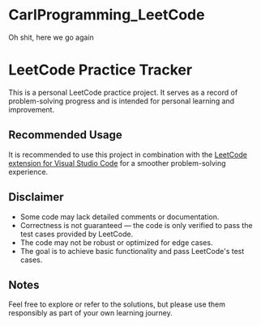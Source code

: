 # CarlProgramming_LeetCode
Oh shit, here we go again

# LeetCode Practice Tracker

This is a personal LeetCode practice project. It serves as a record of problem-solving progress and is intended for personal learning and improvement.

## Recommended Usage

It is recommended to use this project in combination with the [LeetCode extension for Visual Studio Code](https://marketplace.visualstudio.com/items?itemName=LeetCode.vscode-leetcode) for a smoother problem-solving experience.

## Disclaimer

- Some code may lack detailed comments or documentation.
- Correctness is not guaranteed — the code is only verified to pass the test cases provided by LeetCode.
- The code may not be robust or optimized for edge cases.
- The goal is to achieve basic functionality and pass LeetCode's test cases.

## Notes

Feel free to explore or refer to the solutions, but please use them responsibly as part of your own learning journey.

